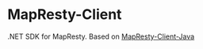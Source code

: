 # MapResty-Client

.NET SDK for MapResty. Based on [MapResty-Client-Java](https://github.com/maptalks/mapresty-client-java)
